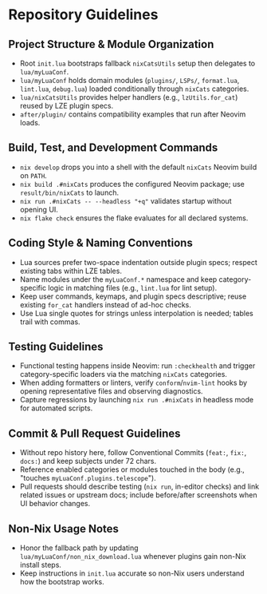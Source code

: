 # Repository Guidelines

## Project Structure & Module Organization
- Root `init.lua` bootstraps fallback `nixCatsUtils` setup then delegates to `lua/myLuaConf`.
- `lua/myLuaConf` holds domain modules (`plugins/`, `LSPs/`, `format.lua`, `lint.lua`, `debug.lua`) loaded conditionally through `nixCats` categories.
- `lua/nixCatsUtils` provides helper handlers (e.g., `lzUtils.for_cat`) reused by LZE plugin specs.
- `after/plugin/` contains compatibility examples that run after Neovim loads.

## Build, Test, and Development Commands
- `nix develop` drops you into a shell with the default `nixCats` Neovim build on `PATH`.
- `nix build .#nixCats` produces the configured Neovim package; use `result/bin/nixCats` to launch.
- `nix run .#nixCats -- --headless "+q"` validates startup without opening UI.
- `nix flake check` ensures the flake evaluates for all declared systems.

## Coding Style & Naming Conventions
- Lua sources prefer two-space indentation outside plugin specs; respect existing tabs within LZE tables.
- Name modules under the `myLuaConf.*` namespace and keep category-specific logic in matching files (e.g., `lint.lua` for lint setup).
- Keep user commands, keymaps, and plugin specs descriptive; reuse existing `for_cat` handlers instead of ad-hoc checks.
- Use Lua single quotes for strings unless interpolation is needed; tables trail with commas.

## Testing Guidelines
- Functional testing happens inside Neovim: run `:checkhealth` and trigger category-specific loaders via the matching `nixCats` categories.
- When adding formatters or linters, verify `conform`/`nvim-lint` hooks by opening representative files and observing diagnostics.
- Capture regressions by launching `nix run .#nixCats` in headless mode for automated scripts.

## Commit & Pull Request Guidelines
- Without repo history here, follow Conventional Commits (`feat:`, `fix:`, `docs:`) and keep subjects under 72 chars.
- Reference enabled categories or modules touched in the body (e.g., "touches `myLuaConf.plugins.telescope`").
- Pull requests should describe testing (`nix run`, in-editor checks) and link related issues or upstream docs; include before/after screenshots when UI behavior changes.

## Non-Nix Usage Notes
- Honor the fallback path by updating `lua/myLuaConf/non_nix_download.lua` whenever plugins gain non-Nix install steps.
- Keep instructions in `init.lua` accurate so non-Nix users understand how the bootstrap works.
